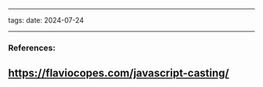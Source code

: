 
--- 
tags: 
date: 2024-07-24

---





### References:

https://flaviocopes.com/javascript-casting/
---



